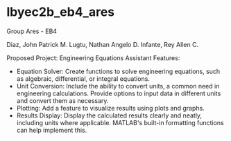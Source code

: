 # lbyec2b_eb4_ares

Group Ares - EB4

Diaz, John Patrick M.
Lugtu, Nathan Angelo D.
Infante, Rey Allen C.

Proposed Project: Engineering Equations Assistant
Features:
  - Equation Solver: Create functions to solve engineering equations, such as algebraic, differential, or integral equations.
  - Unit Conversion: Include the ability to convert units, a common need in engineering calculations. Provide options to input data in different units and convert them as necessary.
  - Plotting: Add a feature to visualize results using plots and graphs.
  - Results Display: Display the calculated results clearly and neatly, including units where applicable. MATLAB's built-in formatting functions can help implement this.

